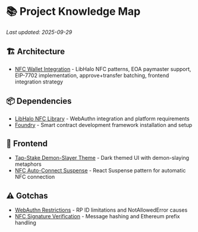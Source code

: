 # 📚 Project Knowledge Map

*Last updated: 2025-09-29*

## 🏗️ Architecture
- [NFC Wallet Integration](architecture/nfc-wallet-integration.md) - LibHalo NFC patterns, EOA paymaster support, EIP-7702 implementation, approve+transfer batching, frontend integration strategy

## 📦 Dependencies
- [LibHalo NFC Library](dependencies/libhalo.md) - WebAuthn integration and platform requirements
- [Foundry](dependencies/foundry.md) - Smart contract development framework installation and setup

## 🎨 Frontend
- [Tap-Stake Demon-Slayer Theme](frontend/tap-stake-demon-slayer-theme.md) - Dark themed UI with demon-slaying metaphors
- [NFC Auto-Connect Suspense](frontend/nfc-auto-connect-suspense.md) - React Suspense pattern for automatic NFC connection

## ⚠️ Gotchas
- [WebAuthn Restrictions](gotchas/webauthn-restrictions.md) - RP ID limitations and NotAllowedError causes
- [NFC Signature Verification](gotchas/nfc-signature-verification.md) - Message hashing and Ethereum prefix handling
